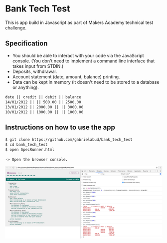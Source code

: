 # Bank Tech Test

This is app build in Javascript as part of Makers Academy technical test challenge.

## Specification

* You should be able to interact with your code via the JavaScript console.  (You don't need to implement a command line interface that takes input from STDIN.)
* Deposits, withdrawal.
* Account statement (date, amount, balance) printing.
* Data can be kept in memory (it doesn't need to be stored to a database or anything).
```
date || credit || debit || balance
14/01/2012 || || 500.00 || 2500.00
13/01/2012 || 2000.00 || || 3000.00
10/01/2012 || 1000.00 || || 1000.00
```

## Instructions on how to use the app

```
$ git clone https://github.com/gabrielabud/bank_tech_test
$ cd bank_tech_test
$ open SpecRunner.html

-> Open the browser console.
```
![App](/images/app.png)
